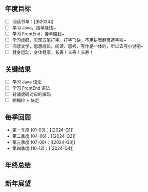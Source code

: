 ## 年度目标

- [ ] 阅读书单：[[B2024]]
- [ ] 学习 Java，接单赚钱~
- [ ] 学习 FrontEnd，接单赚钱~
- [ ] 学习虎码，实现五笔打字。打字飞快，不用拼音翻页选字啦~
- [ ] 阅读文学，思想成长。阅读、思考、写作是一体的，所以去写小说吧~
- [ ] 健身运动，身体健康。长寿！长寿！长寿！

## 关键结果

- [ ] 学习 Java 语法
- [ ] 学习 FrontEnd 语法
- [ ] 背诵虎码对应的编码
- [ ] 帕梅拉 + 快走

## 每季回顾

- 第一季度 (01-03)：[[2024-Q1]]
- 第二季度 (04-06)：[[2024-Q2]]
- 第三季度 (07-09)：[[2024-Q3]]
- 第四季度 (10-12)：[[2024-Q4]]

## 年终总结

## 新年展望
